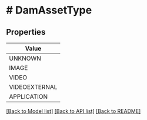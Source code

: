 # # DamAssetType


## Properties 



| Value |
------------ | 
UNKNOWN|UNKNOWN
IMAGE|IMAGE
VIDEO|VIDEO
VIDEOEXTERNAL|VIDEO_EXTERNAL
APPLICATION|APPLICATION

[[Back to Model list]](../../README.md#models) [[Back to API list]](../../README.md#endpoints) [[Back to README]](../../README.md)

